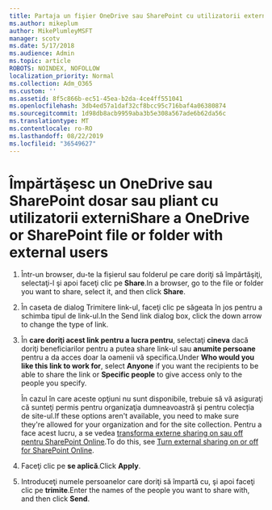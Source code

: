 ```yaml
---
title: Partaja un fişier OneDrive sau SharePoint cu utilizatorii externi
ms.author: mikeplum
author: MikePlumleyMSFT
manager: scotv
ms.date: 5/17/2018
ms.audience: Admin
ms.topic: article
ROBOTS: NOINDEX, NOFOLLOW
localization_priority: Normal
ms.collection: Adm_O365
ms.custom: ''
ms.assetid: 8f5c866b-ec51-45ea-b2da-4ce4ff551041
ms.openlocfilehash: 3db4ed57a1daf32cf8bcc95c716baf4a06380874
ms.sourcegitcommit: 1d98db8acb9959aba3b5e308a567ade6b62da56c
ms.translationtype: MT
ms.contentlocale: ro-RO
ms.lasthandoff: 08/22/2019
ms.locfileid: "36549627"
---
```

# <a name="share-a-onedrive-or-sharepoint-file-or-folder-with-external-users"></a><span data-ttu-id="d15ea-102">Împărtăşesc un OneDrive sau SharePoint dosar sau pliant cu utilizatorii externi</span><span class="sxs-lookup"><span data-stu-id="d15ea-102">Share a OneDrive or SharePoint file or folder with external users</span></span>

1. <span data-ttu-id="d15ea-103">Într-un browser, du-te la fișierul sau folderul pe care doriţi să împărtăşiţi, selectaţi-l şi apoi faceţi clic pe **Share**.</span><span class="sxs-lookup"><span data-stu-id="d15ea-103">In a browser, go to the file or folder you want to share, select it, and then click **Share**.</span></span>
    
2. <span data-ttu-id="d15ea-104">În caseta de dialog Trimitere link-ul, faceţi clic pe săgeata în jos pentru a schimba tipul de link-ul.</span><span class="sxs-lookup"><span data-stu-id="d15ea-104">In the Send link dialog box, click the down arrow to change the type of link.</span></span>
    
3. <span data-ttu-id="d15ea-105">În **care doriţi acest link pentru a lucra pentru**, selectaţi **cineva** dacă doriţi beneficiarilor pentru a putea share link-ul sau **anumite persoane** pentru a da acces doar la oamenii vă specifica.</span><span class="sxs-lookup"><span data-stu-id="d15ea-105">Under **Who would you like this link to work for**, select **Anyone** if you want the recipients to be able to share the link or **Specific people** to give access only to the people you specify.</span></span> 
    
    <span data-ttu-id="d15ea-106">În cazul în care aceste opţiuni nu sunt disponibile, trebuie să vă asiguraţi că sunteţi permis pentru organizaţia dumneavoastră şi pentru colecția de site-ul.</span><span class="sxs-lookup"><span data-stu-id="d15ea-106">If these options aren't available, you need to make sure they're allowed for your organization and for the site collection.</span></span> <span data-ttu-id="d15ea-107">Pentru a face acest lucru, a se vedea [transforma externe sharing on sau off pentru SharePoint Online](https://go.microsoft.com/fwlink/?linkid=866426).</span><span class="sxs-lookup"><span data-stu-id="d15ea-107">To do this, see [Turn external sharing on or off for SharePoint Online](https://go.microsoft.com/fwlink/?linkid=866426).</span></span>
    
4. <span data-ttu-id="d15ea-108">Faceţi clic pe **se aplică**.</span><span class="sxs-lookup"><span data-stu-id="d15ea-108">Click **Apply**.</span></span>
    
5. <span data-ttu-id="d15ea-109">Introduceţi numele persoanelor care doriţi să împartă cu, şi apoi faceţi clic pe **trimite**.</span><span class="sxs-lookup"><span data-stu-id="d15ea-109">Enter the names of the people you want to share with, and then click **Send**.</span></span>
    

